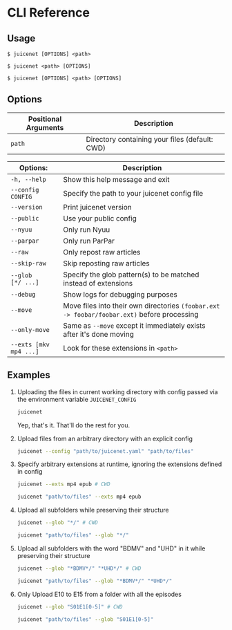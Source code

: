 # CLI Reference

## Usage

```console
$ juicenet [OPTIONS] <path>
```
```console
$ juicenet <path> [OPTIONS]
```
```console
$ juicenet [OPTIONS] <path> [OPTIONS]
```

## Options

| Positional Arguments    | Description                                                                                   |
|-------------------------|-----------------------------------------------------------------------------------------------|
| `path`                  | Directory containing your files (default: CWD)                                                |

| Options:                | Description                                                                                   |
| ----------------------- | ------------------------------------------------------                                        |
| `-h, --help`            | Show this help message and exit                                                               |
| `--config CONFIG`       | Specify the path to your juicenet config file                                                 |
| `--version`             | Print juicenet version                                                                        |
| `--public`              | Use your public config                                                                        |
| `--nyuu`                | Only run Nyuu                                                                                 |
| `--parpar`              | Only run ParPar                                                                               |
| `--raw`                 | Only repost raw articles                                                                      |
| `--skip-raw`            | Skip reposting raw articles                                                                   |
| `--glob    [*/ ...]`    | Specify the glob pattern(s) to be matched instead of extensions                               |
| `--debug`               | Show logs for debugging purposes                                                              |
| `--move`                | Move files into their own directories `(foobar.ext -> foobar/foobar.ext)` before processing   |
| `--only-move`           | Same as `--move` except it immediately exists after it's done moving                          |
| `--exts [mkv mp4 ...]`  | Look for these extensions in `<path>`                                                         |


## Examples

1. Uploading the files in current working directory with config passed via the environment variable `JUICENET_CONFIG`

    ``` bash
    juicenet
    ```
    Yep, that's it. That'll do the rest for you.

2. Upload files from an arbitrary directory with an explicit config

    ``` bash
    juicenet --config "path/to/juicenet.yaml" "path/to/files"
    ```

3. Specify arbitrary extensions at runtime, ignoring the extensions defined in config

    ``` bash
    juicenet --exts mp4 epub # CWD
    ```
    
    ``` bash
    juicenet "path/to/files" --exts mp4 epub
    ```

4. Upload all subfolders while preserving their structure

    ``` bash
    juicenet --glob "*/" # CWD
    ```

    ``` bash
    juicenet "path/to/files" --glob "*/"
    ```

5. Upload all subfolders with the word "BDMV" and "UHD" in it while preserving their structure

    ``` bash
    juicenet --glob "*BDMV*/" "*UHD*/" # CWD
    ```

    ``` bash
    juicenet "path/to/files" --glob "*BDMV*/" "*UHD*/"
    ```

6. Only Upload E10 to E15 from a folder with all the episodes

    ``` bash
    juicenet --glob "S01E1[0-5]" # CWD
    ```

    ``` bash
    juicenet "path/to/files" --glob "S01E1[0-5]"
    ```
